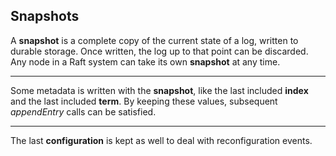 ## Snapshots

A **snapshot** is a complete copy of the current state of a log, written to durable storage. Once written, the log up to that point can be discarded. Any node in a Raft system can take its own **snapshot** at any time.

***

Some metadata is written with the **snapshot**, like the last included **index** and the last included **term**. By keeping these values, subsequent _appendEntry_ calls can be satisfied. 

***

The last **configuration** is kept as well to deal with reconfiguration events.

